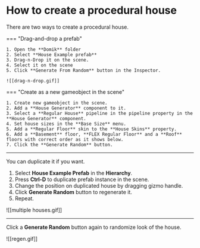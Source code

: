# **How to create a procedural house**

There are two ways to create a procedural house.

=== "Drag-and-drop a prefab"

	

	1. Open the **Domik** folder 
	2. Select **House Example prefab** 
	3. Drag-n-Drop it on the scene.
	4. Select it on the scene 
	5. Click **Generate From Random** button in the Inspector.
	
	![[drag-n-drop.gif]]
	
=== "Create as a new gameobject in the scene"

	1. Create new gameobject in the scene.
	2. Add a **House Generator** component to it.
	3. Select a **Regular House** pipeline in the pipeline property in the **House Generator** component.
	4. Set house sizes in the **Base Size** menu.
	5. Add a **Regular Floor** skin to the **House Skins** property.
	6. Add a **Basement** floor, **FLEX Regular Floor** and a **Roof** floors with correct order as it shows below.
	7. Click the **Generate Random** button.

---

You can duplicate it if you want.

1. Select **House Example Prefab** in the **Hierarchy**.
2. Press **Ctrl-D** to duplicate prefab instance in the scene. 
3. Change the position on duplicated house by dragging gizmo handle.
4. Click **Generate Random** button to regenerate it.
5. Repeat.

![[multiple houses.gif]]


---

Click a **Generate Random** button again to randomize look of the house.

![[regen.gif]]